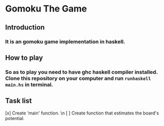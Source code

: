 # Gomoku The Game

## Introduction
### It is an gomoku game implementation in haskell.

## How to play
### So as to play you need to have ghc haskell compiler installed. Clone this repository on your computer and run `runhaskell main.hs` in terminal.

## Task list
[x] Create 'main' function. \n
[ ] Create function that estimates the board's potential.
